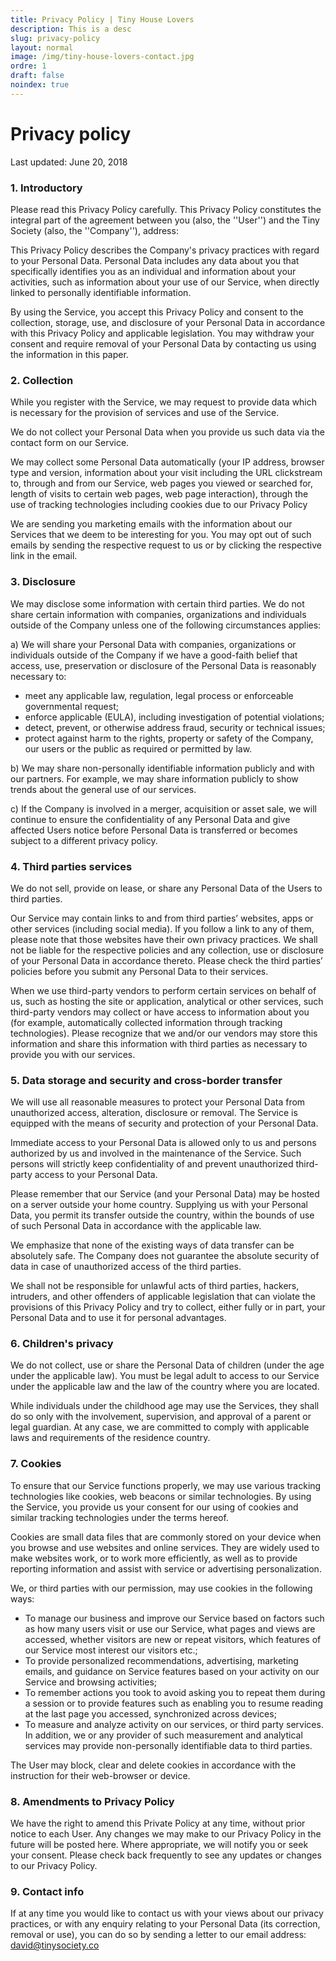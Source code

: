 ```yaml
---
title: Privacy Policy | Tiny House Lovers
description: This is a desc
slug: privacy-policy
layout: normal
image: /img/tiny-house-lovers-contact.jpg
ordre: 1
draft: false
noindex: true
---
```


# Privacy policy
Last updated: June 20, 2018 

### 1. Introductory

Please read this Privacy Policy carefully. This Privacy Policy constitutes the integral part of the agreement between you (also, the ''User'') and the Tiny Society (also, the ''Company''), address: 

This Privacy Policy describes the Company's privacy practices with regard to your Personal Data. Personal Data includes any data about you that specifically identifies you as an individual and information about your activities, such as information about your use of our Service, when directly linked to personally identifiable information.

By using the Service, you accept this Privacy Policy and consent to the collection, storage, use, and disclosure of your Personal Data in accordance with this Privacy Policy and applicable legislation. You may withdraw your consent and require removal of your Personal Data by contacting us using the information in this paper.

### 2. Collection

While you register with the Service, we may request to provide data which is necessary for the provision of services and use of the Service.

We do not collect your Personal Data when you provide us such data via the contact form on our Service.

We may collect some Personal Data automatically (your IP address, browser type and version, information about your visit including the URL clickstream to, through and from our Service, web pages you viewed or searched for, length of visits to certain web pages, web page interaction), through the use of tracking technologies including cookies due to our Privacy Policy

We are sending you marketing emails with the information about our Services that we deem to be interesting for you. You may opt out of such emails by sending the respective request to us or by clicking the respective link in the email.

### 3. Disclosure

We may disclose some information with certain third parties.
We do not share certain information with companies, organizations and individuals outside of the Company unless one of the following circumstances applies:

a) We will share your Personal Data with companies, organizations or individuals outside of the Company if we have a good-faith belief that access, use, preservation or disclosure of the Personal Data is reasonably necessary to:

- meet any applicable law, regulation, legal process or enforceable governmental request;
- enforce applicable (EULA), including investigation of potential violations;
- detect, prevent, or otherwise address fraud, security or technical issues;
- protect against harm to the rights, property or safety of the Company, our users or the public as required or permitted by law.

b) We may share non-personally identifiable information publicly and with our partners. For example, we may share information publicly to show trends about the general use of our services.

c) If the Company is involved in a merger, acquisition or asset sale, we will continue to ensure the confidentiality of any Personal Data and give affected Users notice before Personal Data is transferred or becomes subject to a different privacy policy.
 
### 4. Third parties services 

We do not sell, provide on lease, or share any Personal Data of the Users to third parties.

Our Service may contain links to and from third parties’ websites, apps or other services (including social media). If you follow a link to any of them, please note that those websites have their own privacy practices. We shall not be liable for the respective policies and any collection, use or disclosure of your Personal Data in accordance thereto. Please check the third parties’ policies before you submit any Personal Data to their services.

When we use third-party vendors to perform certain services on behalf of us, such as hosting the site or application, analytical or other services, such third-party vendors may collect or have access to information about you (for example, automatically collected information through tracking technologies). Please recognize that we and/or our vendors may store this information and share this information with third parties as necessary to provide you with our services.

### 5. Data storage and security and cross-border transfer 
We will use all reasonable measures to protect your Personal Data from unauthorized access, alteration, disclosure or removal. The Service is equipped with the means of security and protection of your Personal Data.

Immediate access to your Personal Data is allowed only to us and persons authorized by us and involved in the maintenance of the Service. Such persons will strictly keep confidentiality of and prevent unauthorized third-party access to your Personal Data.

Please remember that our Service (and your Personal Data) may be hosted on a server outside your home country. Supplying us with your Personal Data, you permit its transfer outside the country, within the bounds of use of such Personal Data in accordance with the applicable law.

We emphasize that none of the existing ways of data transfer can be absolutely safe. The Company does not guarantee the absolute security of data in case of unauthorized access of the third parties.

We shall not be responsible for unlawful acts of third parties, hackers, intruders, and other offenders of applicable legislation that can violate the provisions of this Privacy Policy and try to collect, either fully or in part, your Personal Data and to use it for personal advantages.

### 6. Children's privacy
We do not collect, use or share the Personal Data of children (under the age under the applicable law). You must be legal adult to access to our Service under the applicable law and the law of the country where you are located.

While individuals under the childhood age may use the Services, they shall do so only with the involvement, supervision, and approval of a parent or legal guardian. At any case, we are committed to comply with applicable laws and requirements of the residence country.

### 7. Cookies
To ensure that our Service functions properly, we may use various tracking technologies like cookies, web beacons or similar technologies. By using the Service, you provide us your consent for our using of cookies and similar tracking technologies under the terms hereof.

Cookies are small data files that are commonly stored on your device when you browse and use websites and online services. They are widely used to make websites work, or to work more efficiently, as well as to provide reporting information and assist with service or advertising personalization.

We, or third parties with our permission, may use cookies in the following ways:
- To manage our business and improve our Service based on factors such as how many users visit or use our Service, what pages and views are accessed, whether visitors are new or repeat visitors, which features of our Service most interest our visitors etc.;
- To provide personalized recommendations, advertising, marketing emails, and guidance on Service features based on your activity on our Service and browsing activities;
- To remember actions you took to avoid asking you to repeat them during a session or to provide features such as enabling you to resume reading at the last page you accessed, synchronized across devices;
- To measure and analyze activity on our services, or third party services. In addition, we or any provider of such measurement and analytical services may provide non-personally identifiable data to third parties.

The User may block, clear and delete cookies in accordance with the instruction for their web-browser or device.

### 8. Amendments to Privacy Policy
We have the right to amend this Private Policy at any time, without prior notice to each User. Any changes we may make to our Privacy Policy in the future will be posted here. Where appropriate, we will notify you or seek your consent. Please check back frequently to see any updates or changes to our Privacy Policy.
 
### 9. Contact info
If at any time you would like to contact us with your views about our privacy practices, or with any enquiry relating to your Personal Data (its correction, removal or use), you can do so by sending a letter to our email address: david@tinysociety.co


